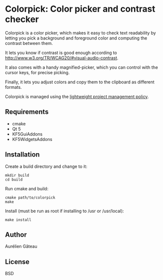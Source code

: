 # Colorpick: Color picker and contrast checker

Colorpick is a color picker, which makes it easy to check text readability by
letting you pick a background and foreground color and computing the contrast
between them.

It lets you know if contrast is good enough according to
<http://www.w3.org/TR/WCAG20/#visual-audio-contrast>.

It also comes with a handy magnified-picker, which you can control with the
cursor keys, for precise picking.

Finally, it lets you adjust colors and copy them to the clipboard as different
formats.

Colorpick is managed using the [lightweight project management policy][1].

[1]: http://agateau.com/2014/lightweight-project-management

## Requirements

- cmake
- Qt 5
- KF5GuiAddons
- KF5WidgetsAddons

## Installation

Create a build directory and change to it:

    mkdir build
    cd build

Run cmake and build:

    cmake path/to/colorpick
    make

Install (must be run as root if installing to /usr or /usr/local):

    make install

## Author

Aurélien Gâteau

## License

BSD
